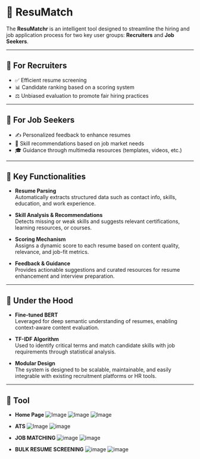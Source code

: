 # 📄 ResuMatch

The **ResuMatchr** is an intelligent tool designed to streamline the hiring and job application process for two key user groups: **Recruiters** and **Job Seekers**.

---

## 👔 For Recruiters

- ✅ Efficient resume screening  
- 📊 Candidate ranking based on a scoring system  
- ⚖️ Unbiased evaluation to promote fair hiring practices  

---

## 👤 For Job Seekers

- ✍️ Personalized feedback to enhance resumes  
- 📌 Skill recommendations based on job market needs  
- 🎓 Guidance through multimedia resources (templates, videos, etc.)  

---


## 🔧 Key Functionalities

- **Resume Parsing**  
  Automatically extracts structured data such as contact info, skills, education, and work experience.

- **Skill Analysis & Recommendations**  
  Detects missing or weak skills and suggests relevant certifications, learning resources, or courses.

- **Scoring Mechanism**  
  Assigns a dynamic score to each resume based on content quality, relevance, and job-fit metrics.

- **Feedback & Guidance**  
  Provides actionable suggestions and curated resources for resume enhancement and interview preparation.

---

## 🧠 Under the Hood

- **Fine-tuned BERT**  
  Leveraged for deep semantic understanding of resumes, enabling context-aware content evaluation.

- **TF-IDF Algorithm**  
  Used to identify critical terms and match candidate skills with job requirements through statistical analysis.

- **Modular Design**  
  The system is designed to be scalable, maintainable, and easily integrable with existing recruitment platforms or HR tools.
  
---


## 🤖 Tool 
- **Home Page**
![Image](https://github.com/user-attachments/assets/c295c563-84d6-46cf-b664-11bc00877201)
![Image](https://github.com/user-attachments/assets/9e57e98e-838c-40c5-ab5b-3df74d054c60)
![Image](https://github.com/user-attachments/assets/7136268d-dd08-4799-8217-f3d324d2ec58)

- **ATS**
  ![Image](https://github.com/user-attachments/assets/086788cd-3ef0-459c-acbc-5f5ff91eafd9)
  ![image](https://github.com/user-attachments/assets/98e3e156-7de8-467a-bdd5-0ef2cd8109e7)
  
- **JOB MATCHING**
   ![image](https://github.com/user-attachments/assets/9f0f44c4-da34-473b-91fb-571950904ed6)
   ![image](https://github.com/user-attachments/assets/280fb360-5cf6-4767-b4c4-c0e71b586324)
  
- **BULK RESUME SCREENING**
  ![image](https://github.com/user-attachments/assets/cee55162-7892-402b-a917-98e20e436cab)
  ![image](https://github.com/user-attachments/assets/50a2b71b-739e-4c49-b79d-72d87a30cb0f)




  



